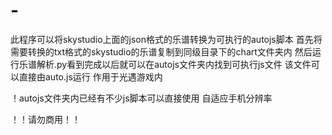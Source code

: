 # -
此程序可以将skystudio上面的json格式的乐谱转换为可执行的autojs脚本
首先将需要转换的txt格式的skystudio的乐谱复制到同级目录下的chart文件夹内
然后运行乐谱解析.py看到完成以后就可以在autojs文件夹内找到可执行js文件
该文件可以直接由auto.js运行 作用于光遇游戏内

！autojs文件夹内已经有不少js脚本可以直接使用 自适应手机分辨率


！！请勿商用！！

